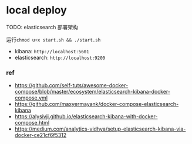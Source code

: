 # local deploy

TODO: elasticsearch 部署架构

运行`chmod u+x start.sh && ./start.sh`

* kibana: `http://localhost:5601`
* elasticsearch: `http://localhost:9200`

### ref

* https://github.com/self-tuts/awesome-docker-compose/blob/master/ecosystem/elasticsearch-kibana-docker-compose.yml
* https://github.com/maxyermayank/docker-compose-elasticsearch-kibana
* https://alysivji.github.io/elasticsearch-kibana-with-docker-compose.html
* https://medium.com/analytics-vidhya/setup-elasticsearch-kibana-via-docker-ce21cf6f5312

